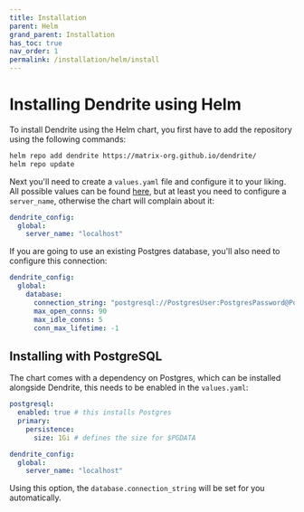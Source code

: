 ```yaml
---
title: Installation
parent: Helm
grand_parent: Installation
has_toc: true
nav_order: 1
permalink: /installation/helm/install
---
```


# Installing Dendrite using Helm

To install Dendrite using the Helm chart, you first have to add the repository using the following commands:

```bash
helm repo add dendrite https://matrix-org.github.io/dendrite/
helm repo update
```

Next you'll need to create a `values.yaml` file and configure it to your liking. All possible values can be found 
[here](https://github.com/matrix-org/dendrite/blob/main/helm/dendrite/values.yaml), but at least you need to configure
a `server_name`, otherwise the chart will complain about it:

```yaml
dendrite_config:
  global:
    server_name: "localhost"
```

If you are going to use an existing Postgres database, you'll also need to configure this connection:

```yaml
dendrite_config:
  global:
    database:
      connection_string: "postgresql://PostgresUser:PostgresPassword@PostgresHostName/DendriteDatabaseName"
      max_open_conns: 90
      max_idle_conns: 5
      conn_max_lifetime: -1
```

## Installing with PostgreSQL

The chart comes with a dependency on Postgres, which can be installed alongside Dendrite, this needs to be enabled in
the `values.yaml`:

```yaml
postgresql:
  enabled: true # this installs Postgres
  primary:
    persistence:
      size: 1Gi # defines the size for $PGDATA

dendrite_config:
  global:
    server_name: "localhost"
```

Using this option, the `database.connection_string` will be set for you automatically.
